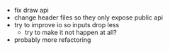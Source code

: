 - fix draw api
- change header files so they only expose public api
- try to improve io so inputs drop less
    - try to make it not happen at all?
- probably more refactoring
